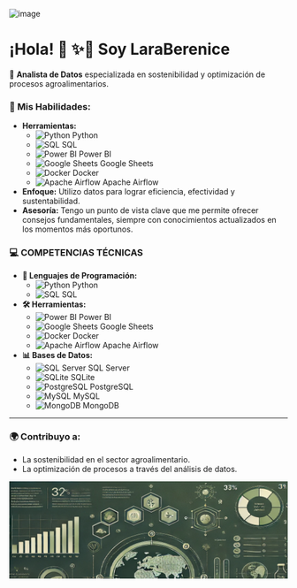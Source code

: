 ![image](https://github.com/user-attachments/assets/70bb8b8e-b3ce-48a3-ae6f-5c4cb1db8434) 

# ¡Hola! 👋 ✨🔭 Soy LaraBerenice

🌱 **Analista de Datos** especializada en sostenibilidad y optimización de procesos agroalimentarios. 

### 🌟 Mis Habilidades:
- **Herramientas:** 
  - ![Python](https://upload.wikimedia.org/wikipedia/commons/c/c3/Python-logo-notext.svg) Python
  - ![SQL](https://upload.wikimedia.org/wikipedia/commons/2/29/SQL.svg) SQL
  - ![Power BI](https://upload.wikimedia.org/wikipedia/commons/a/a4/Microsoft_Power_BI_Logo.svg) Power BI
  - ![Google Sheets](https://upload.wikimedia.org/wikipedia/commons/3/3e/Google_Sheets_logo.svg) Google Sheets
  - ![Docker](https://www.docker.com/wp-content/uploads/2022/03/vertical-logo-monochromatic.png) Docker
  - ![Apache Airflow](https://airflow.apache.org/docs/img/apache-airflow-logo.png) Apache Airflow
- **Enfoque:** Utilizo datos para lograr eficiencia, efectividad y sustentabilidad.
- **Asesoría:** Tengo un punto de vista clave que me permite ofrecer consejos fundamentales, siempre con conocimientos actualizados en los momentos más oportunos.

### 💻 COMPETENCIAS TÉCNICAS
- **🔧 Lenguajes de Programación:** 
  - ![Python](https://upload.wikimedia.org/wikipedia/commons/c/c3/Python-logo-notext.svg) Python
  - ![SQL](https://upload.wikimedia.org/wikipedia/commons/2/29/SQL.svg) SQL
- **🛠 Herramientas:** 
  - ![Power BI](https://upload.wikimedia.org/wikipedia/commons/a/a4/Microsoft_Power_BI_Logo.svg) Power BI
  - ![Google Sheets](https://upload.wikimedia.org/wikipedia/commons/3/3e/Google_Sheets_logo.svg) Google Sheets
  - ![Docker](https://www.docker.com/wp-content/uploads/2022/03/vertical-logo-monochromatic.png) Docker
  - ![Apache Airflow](https://airflow.apache.org/docs/img/apache-airflow-logo.png) Apache Airflow
- **📊 Bases de Datos:** 
  - ![SQL Server](https://upload.wikimedia.org/wikipedia/commons/4/4b/Microsoft_SQL_Server_logo.svg) SQL Server
  - ![SQLite](https://upload.wikimedia.org/wikipedia/commons/3/3b/SQLite370.svg) SQLite
  - ![PostgreSQL](https://upload.wikimedia.org/wikipedia/commons/2/29/Postgresql_elephant.svg) PostgreSQL
  - ![MySQL](https://upload.wikimedia.org/wikipedia/en/0/00/MySQL_logo.png) MySQL
  - ![MongoDB](https://upload.wikimedia.org/wikipedia/commons/4/4c/MongoDB-Logo.svg) MongoDB

---

### 🌍 Contribuyo a:
- La sostenibilidad en el sector agroalimentario.
- La optimización de procesos a través del análisis de datos.

![Nueva Imagen](https://github.com/LaraBerenice/Repo_Imagenes/blob/main/xx.png)
